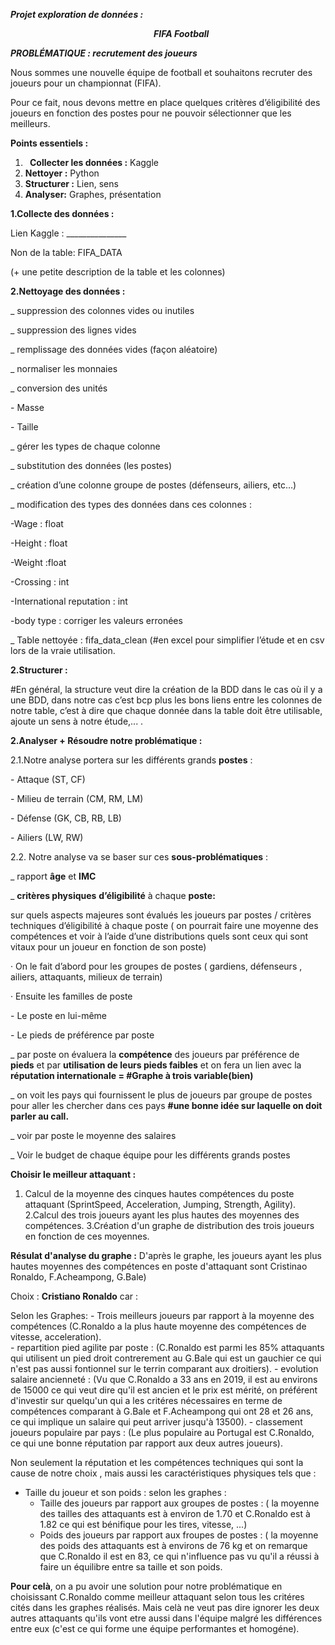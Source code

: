 ﻿
***Projet exploration de données :*** 

`                                `***FIFA Football***

***PROBLÉMATIQUE : recrutement des joueurs***

Nous sommes une nouvelle équipe de football et souhaitons recruter des joueurs pour un championnat (FIFA).

Pour ce fait, nous devons mettre en place quelques critères d’éligibilité des joueurs en fonction des postes pour ne pouvoir sélectionner que les meilleurs.

**Points essentiels :** 

1. ` `**Collecter les données :** Kaggle
1. **Nettoyer :** Python
1. **Structurer :** Lien, sens
1. **Analyser:** Graphes, présentation


**1.Collecte des données :** 

Lien Kaggle : \_\_\_\_\_\_\_\_\_\_\_\_\_\_\_

Non de la table: FIFA\_DATA

(+ une petite description de la table et les colonnes)

**2.Nettoyage des données :**

\_ suppression des colonnes vides ou inutiles 

\_ suppression des lignes vides 

\_ remplissage des données vides (façon aléatoire) 

\_ normaliser les monnaies

\_ conversion des unités

\-        Masse 

\-        Taille

\_ gérer les types de chaque colonne

\_ substitution des données (les postes)

\_ création d’une colonne groupe de postes (défenseurs, ailiers, etc…) 

\_ modification des types des données dans ces colonnes : 

-Wage : float 

-Height : float

-Weight :float

-Crossing : int 

-International reputation : int

-body type : corriger les valeurs erronées

\_ Table nettoyée : fifa\_data\_clean (#en excel pour simplifier l’étude et en csv lors de la vraie utilisation.

**2.Structurer :**

#En général, la structure veut dire la création de la BDD dans le cas où il y a une BDD, dans notre cas c’est bcp plus les bons liens entre les colonnes de notre table, c’est à dire que chaque donnée dans la table doit être utilisable, ajoute un sens à notre étude,... .



**2.Analyser + Résoudre notre problématique :**

2\.1.Notre analyse portera sur les différents grands **postes** :

\-        Attaque (ST, CF)

\-        Milieu de terrain (CM, RM, LM)

\-        Défense (GK, CB, RB, LB)

\-        Ailiers (LW, RW) 

2\.2. Notre analyse va se baser sur ces **sous-problématiques** : 

\_ rapport **âge** et **IMC**

\_ **critères physiques** **d’éligibilité** à chaque **poste:**

sur quels aspects majeures sont évalués les joueurs par postes / critères techniques d’éligibilité à chaque poste ( on pourrait faire une moyenne des compétences et voir à l’aide d’une distributions quels sont ceux qui sont vitaux pour un joueur en fonction de son poste)

·        On le fait d’abord pour les groupes de postes ( gardiens, défenseurs , ailiers, attaquants, milieux de terrain)

·        Ensuite les familles de poste

\-        Le poste en lui-même

\-        Le pieds de préférence par poste

\_ par poste on évaluera la **compétence** des joueurs par préférence de **pieds** et par **utilisation de leurs pieds faibles** et on fera un lien avec la **réputation internationale   =    #Graphe à trois variable(bien)**

\_ on voit les pays qui fournissent le plus de joueurs par groupe de postes pour aller les chercher dans ces pays **#une bonne idée sur laquelle on doit parler au call.**

\_ voir par poste le moyenne des salaires

\_ Voir le budget de chaque équipe pour les différents grands postes


**Choisir le meilleur attaquant :**

1. Calcul de la moyenne des cinques hautes compétences du poste attaquant (SprintSpeed, Acceleration, Jumping, Strength, Agility).
2.Calcul des trois joueurs ayant les plus hautes des moyennes des compétences.
3.Création d'un graphe de distribution des trois joueurs en fonction de ces moyennes.


**Résulat d'analyse du graphe :** D'après le graphe, les joueurs ayant les plus hautes moyennes des compétences en poste d'attaquant sont Cristinao Ronaldo, F.Acheampong, G.Bale)

Choix : **Cristiano Ronaldo** car :
	
  Selon les Graphes:
		 - Trois meilleurs joueurs par rapport à la moyenne des compétences (C.Ronaldo a la plus haute moyenne des compétences de vitesse, acceleration).  
		 - repartition pied agilite par poste : (C.Ronaldo est parmi les 85% attaquants qui utilisent un pied droit contrerement au G.Bale qui est un gauchier ce qui n'est pas aussi fontionnel sur le terrin comparant aux droitiers).
		 - evolution salaire ancienneté : (Vu que C.Ronaldo a 33 ans en 2019, il est au environs de 15000 ce qui veut dire qu'il est ancien et le prix est mérité, on préférent d'investir sur quelqu'un qui a les critéres nécessaires en terme de compétences comparant à G.Bale et F.Acheampong qui ont 28 et 26 ans, ce qui implique un salaire qui peut arriver jusqu'à 13500).
		 - classement joueurs populaire par pays : (Le plus populaire au Portugal est C.Ronaldo, ce qui une bonne réputation par rapport aux deux autres joueurs).

Non seulement la réputation et les compétences techniques qui sont la cause de notre choix , mais aussi les caractéristiques physiques tels que : 
 - Taille du joueur et son poids : selon les graphes :
	- Taille des joueurs par rapport aux groupes de postes : ( la moyenne des tailles des attaquants est à environ de 1.70 et C.Ronaldo est à 1.82 ce qui est bénifique pour les tires, vitesse, ...)
	- Poids des joueurs par rapport aux froupes de postes : ( la moyenne des poids des attaquants est à environs de 76 kg et on remarque que C.Ronaldo il est en 83, ce qui n'influence pas vu qu'il a réussi à faire un équilibre entre sa taille et son poids. 


**Pour celà**, on a pu avoir une solution pour notre problématique en choisissant C.Ronaldo comme meilleur attaquant selon tous les critéres cités dans les graphes réalisés. Mais celà ne veut pas dire ignorer les deux autres attaquants qu'ils vont etre aussi dans l'équipe malgré les différences entre eux (c'est ce qui forme une équipe performantes et homogéne).  
	
 






